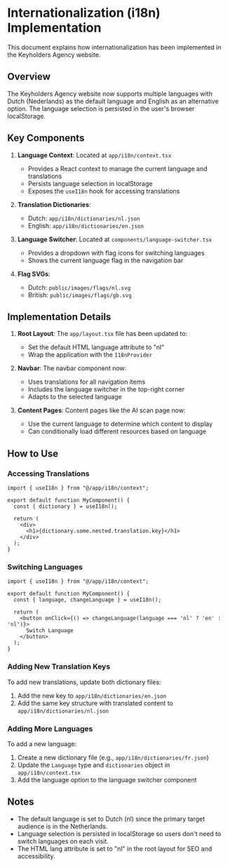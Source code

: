 # Internationalization (i18n) Implementation

This document explains how internationalization has been implemented in the Keyholders Agency website.

## Overview

The Keyholders Agency website now supports multiple languages with Dutch (Nederlands) as the default language and English as an alternative option. The language selection is persisted in the user's browser localStorage.

## Key Components

1. **Language Context**: Located at `app/i18n/context.tsx`
   - Provides a React context to manage the current language and translations
   - Persists language selection in localStorage
   - Exposes the `useI18n` hook for accessing translations

2. **Translation Dictionaries**:
   - Dutch: `app/i18n/dictionaries/nl.json`
   - English: `app/i18n/dictionaries/en.json`

3. **Language Switcher**: Located at `components/language-switcher.tsx`
   - Provides a dropdown with flag icons for switching languages
   - Shows the current language flag in the navigation bar

4. **Flag SVGs**:
   - Dutch: `public/images/flags/nl.svg`
   - British: `public/images/flags/gb.svg`

## Implementation Details

1. **Root Layout**: The `app/layout.tsx` file has been updated to:
   - Set the default HTML language attribute to "nl"
   - Wrap the application with the `I18nProvider`

2. **Navbar**: The navbar component now:
   - Uses translations for all navigation items
   - Includes the language switcher in the top-right corner
   - Adapts to the selected language

3. **Content Pages**: Content pages like the AI scan page now:
   - Use the current language to determine which content to display
   - Can conditionally load different resources based on language

## How to Use

### Accessing Translations

```tsx
import { useI18n } from "@/app/i18n/context";

export default function MyComponent() {
  const { dictionary } = useI18n();
  
  return (
    <div>
      <h1>{dictionary.some.nested.translation.key}</h1>
    </div>
  );
}
```

### Switching Languages

```tsx
import { useI18n } from "@/app/i18n/context";

export default function MyComponent() {
  const { language, changeLanguage } = useI18n();
  
  return (
    <button onClick={() => changeLanguage(language === 'nl' ? 'en' : 'nl')}>
      Switch Language
    </button>
  );
}
```

### Adding New Translation Keys

To add new translations, update both dictionary files:

1. Add the new key to `app/i18n/dictionaries/en.json`
2. Add the same key structure with translated content to `app/i18n/dictionaries/nl.json`

### Adding More Languages

To add a new language:

1. Create a new dictionary file (e.g., `app/i18n/dictionaries/fr.json`)
2. Update the `Language` type and `dictionaries` object in `app/i18n/context.tsx`
3. Add the language option to the language switcher component

## Notes

- The default language is set to Dutch (nl) since the primary target audience is in the Netherlands.
- Language selection is persisted in localStorage so users don't need to switch languages on each visit.
- The HTML lang attribute is set to "nl" in the root layout for SEO and accessibility. 